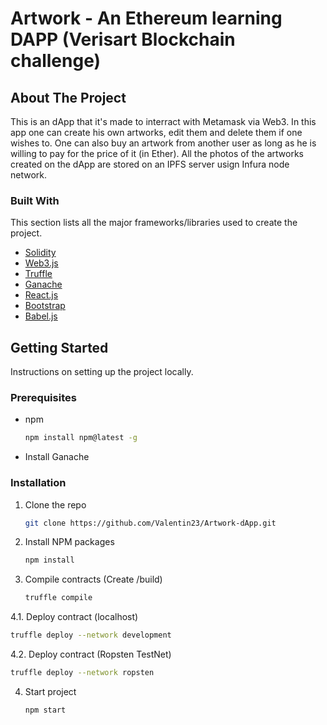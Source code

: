 # Artwork - An Ethereum learning DAPP (Verisart Blockchain challenge)

<!-- ABOUT THE PROJECT -->
## About The Project

This is an dApp that it's made to interract with Metamask via Web3. In this app one can create his own artworks, edit them and delete them if one wishes to. One can also buy an artwork from another user as long as he is willing to pay for the price of it (in Ether). All the photos of the artworks created on the dApp are stored on an IPFS server usign Infura node network.



### Built With

This section lists all the major frameworks/libraries used to create the project.

* [Solidity](https://solidity-es.readthedocs.io/es/latest/)
* [Web3.js](https://web3js.readthedocs.io/en/v1.5.2/)
* [Truffle](https://trufflesuite.com/truffle/)
* [Ganache](https://trufflesuite.com/ganache/)
* [React.js](https://reactjs.org/)
* [Bootstrap](https://getbootstrap.com)
* [Babel.js](https://babeljs.io)


<!-- GETTING STARTED -->
## Getting Started

Instructions on setting up the project locally.

### Prerequisites

* npm
  ```sh
  npm install npm@latest -g
  ```
* Install Ganache
  
### Installation

1. Clone the repo
   ```sh
   git clone https://github.com/Valentin23/Artwork-dApp.git
   ```
2. Install NPM packages
   ```sh
   npm install
   ```
3. Compile contracts (Create /build)
   ```sh
   truffle compile
   ```
4.1. Deploy contract (localhost)
   ```sh
   truffle deploy --network development
   ```
4.2. Deploy contract (Ropsten TestNet)
   ```sh
   truffle deploy --network ropsten
   ```
4. Start project
   ```sh
   npm start
   ```
